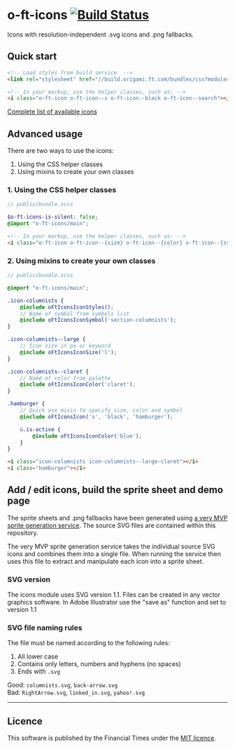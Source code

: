 # o-ft-icons [![Build Status](https://travis-ci.org/Financial-Times/o-ft-icons.png?branch=master)](https://travis-ci.org/Financial-Times/o-ft-icons)

Icons with resolution-independent .svg icons and .png fallbacks.

## Quick start

```html
<!-- Load styles from build service  -->
<link rel="stylesheet" href="//build.origami.ft.com/bundles/css?modules=o-ft-icons@4.0.0-beta" />

<!-- In your markup, use the helper classes, such as: -->
<i class="o-ft-icon o-ft-icon--s o-ft-icon--black o-ft-icon--search"></i>
```

[Complete list of available icons](http://build.origami.ft.com/files/o-ft-icons@4.0.0-beta/demos/main.html)

## Advanced usage

There are two ways to use the icons:

1. Using the CSS helper classes
2. Using mixins to create your own classes

### 1. Using the CSS helper classes

```scss
// public/bundle.scss

$o-ft-icons-is-silent: false;
@import "o-ft-icons/main";
```

```html
<!-- In your markup, use the helper classes, such as: -->
<i class="o-ft-icon o-ft-icon--{size} o-ft-icon--{color} o-ft-icon--{symbol}"><i>
```

### 2. Using mixins to create your own classes

```scss
// public/bundle.scss

@import "o-ft-icons/main";

.icon-columnists {
	@include oFtIconsIconStyles();
	// Name of symbol from symbols list
	@include oFtIconsIconSymbol('section-columnists');
}

.icon-columnists--large {
	// Icon size in px or keyword
	@include oFtIconsIconSize('l');
}

.icon-columnists--claret {
	// Name of color from palette
	@include oFtIconsIconColor('claret');
}

.hamburger {
	// Quick use mixin to specify size, color and symbol
	@include oFtIconsIcon('s', 'black', 'hamburger');

	&.is-active {
		@include oFtIconsIconColor('blue');
	}
}
```

```html
<i class="icon-columnists icon-columnists--large-claret"></i>
<i class="hamburger"></i>
```

## Add / edit icons, build the sprite sheet and demo page

The sprite sheets and .png fallbacks have been generated using [a very MVP sprite generation service](https://github.com/i-like-robots/svg-sprite-generator). The source SVG files are contained within this repository.

The very MVP sprite generation service takes the individual source SVG icons and combines them into a single file. When running the service then uses this file to extract and manipulate each icon into a sprite sheet.

### SVG version
The icons module uses SVG version 1.1. Files can be created in any vector graphics software. In Adobe Illustrator use the "save as" function and set to version 1.1

### SVG file naming rules

The file must be named according to the following rules:

1. All lower case
2. Contains only letters, numbers and hyphens (no spaces)
3. Ends with `.svg`

Good: `columnists.svg`, `back-arrow.svg`  
Bad: `RightArrow.svg`, `linked_in.svg`, `yahoo!.svg`

----

## Licence

This software is published by the Financial Times under the [MIT licence](http://opensource.org/licenses/MIT).
